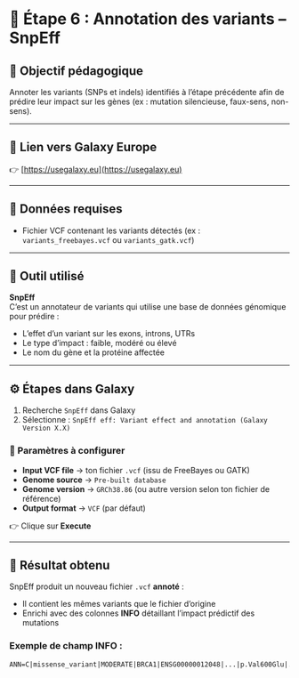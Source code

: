 # 🧬 Étape 6 : Annotation des variants – SnpEff

## 🎯 Objectif pédagogique

Annoter les variants (SNPs et indels) identifiés à l’étape précédente afin de prédire leur impact sur les gènes (ex : mutation silencieuse, faux-sens, non-sens).

---

## 🔗 Lien vers Galaxy Europe

👉 [https://usegalaxy.eu](https://usegalaxy.eu)

---

## 📁 Données requises

- Fichier VCF contenant les variants détectés (ex : `variants_freebayes.vcf` ou `variants_gatk.vcf`)

---

## 🧰 Outil utilisé

**SnpEff**  
C’est un annotateur de variants qui utilise une base de données génomique pour prédire :
- L’effet d’un variant sur les exons, introns, UTRs
- Le type d’impact : faible, modéré ou élevé
- Le nom du gène et la protéine affectée

---

## ⚙️ Étapes dans Galaxy

1. Recherche `SnpEff` dans Galaxy
2. Sélectionne : `SnpEff eff: Variant effect and annotation (Galaxy Version X.X)`

### 📌 Paramètres à configurer

- **Input VCF file** → ton fichier `.vcf` (issu de FreeBayes ou GATK)
- **Genome source** → `Pre-built database`
- **Genome version** → `GRCh38.86` (ou autre version selon ton fichier de référence)
- **Output format** → `VCF` (par défaut)

👉 Clique sur **Execute**

---

## 📄 Résultat obtenu

SnpEff produit un nouveau fichier `.vcf` **annoté** :

- Il contient les mêmes variants que le fichier d’origine
- Enrichi avec des colonnes **INFO** détaillant l’impact prédictif des mutations

### Exemple de champ INFO :

```vcf
ANN=C|missense_variant|MODERATE|BRCA1|ENSG00000012048|...|p.Val600Glu|...
